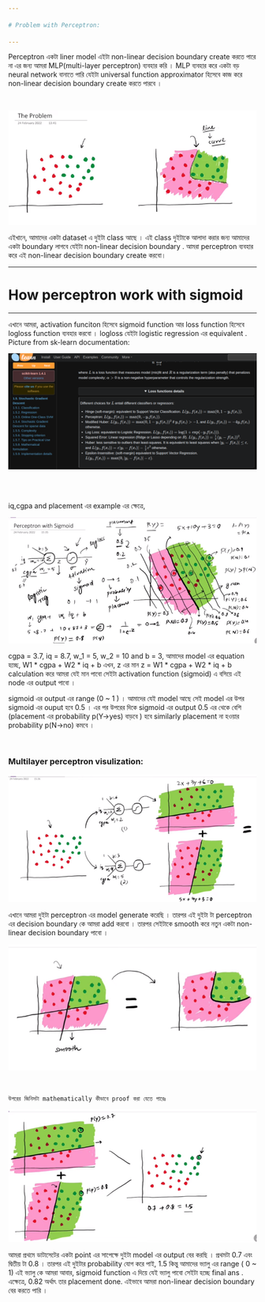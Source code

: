 ```yaml
---

# Problem with Perceptron:

--- 
```


Perceptron একটা liner model এইটা non-linear decision boundary create করতে পারে না এর জন্য আমরা MLP(multi-layer perceptron) ব্যবহার করি । MLP ব্যবহার করে একটা বড় neural network বানাতে পারি যেইটা universal function approximator হিসেবে কাজ করে non-linear decision boundary create করতে পারবে । 

<br>

![Alt text](image-33.png)

এইখানে, আমাদের একটা dataset এ দুইটা class আছে । এই class দুইটাকে আলাদা করার জন্য আমাদের একটা boundary লাগবে যেইটা non-linear decision boundary . আমরা perceptron ব্যবহার করে এই non-linear decision boundary create করবো।  

---

# How perceptron work with sigmoid

---

এখানে আমরা, activation funciton  হিসেবে sigmoid function আর loss function হিসেবে logloss function ব্যবহার করবো । logloss যেইটা logistic regression এর equivalent . Picture from sk-learn documentation:

![Alt text](image-35.png)


<br> <br>

iq,cgpa and placement এর example এর ক্ষেত্রে, <br>

![Alt text](image-34.png)

cgpa = 3.7, iq = 8.7, w_1 = 5, w_2 = 10 and b = 3, আমাদের model এর equation হচ্ছে, W1 * cgpa + W2 * iq + b 
এখন, z এর মান  z = W1 * cgpa + W2 * iq + b  calculation করে আমরা যেই মান পাবো সেইটা activation function (sigmoid) এ বসিয়ে এই node এর output পাবো । 
<br>

sigmoid এর output এর range (0 ~ 1 ) । আমাদের যেই model আছে সেই model এর উপর sigmoid এর ouput হবে 0.5 । এর পর উপরের দিকে sigmoid এর output 0.5 এর থেকে বেশি (placement এর probability p(Y->yes) বাড়বে ) হবে  similarly placement না হওয়ার probability p(N->no) কমবে ।  

<br>


### Multilayer perceptron visulization: 

![Alt text](image-36.png)

এখানে আমরা দুইটা perceptron এর model generate করেছি । তারপর এই দুইটা টা perceptron এর decision boundary কে আমরা add করবো । তারপর সেইটাকে smooth করে নতুন একটা non-linear decision boundary পাবো । 

![Alt text](image-37.png)

<br>

`উপরের জিনিসটা mathematically কীভাবে proof করা যেতে পারেঃ `

![Alt text](image-38.png)

আমরা প্রথমে ডাটাসেটের একটা point এর সাপেক্ষে দুইটা model এর output বের করছি । প্রথমটা 0.7 এবং দ্বিতীয় টা 0.8 । তারপর এই দুইটার probability যোগ করে পাই, 1.5 কিন্তু আমাদের ভ্যালু এর range ( 0 ~ 1) এই ভ্যালু কে আমরা আবার, sigmoid function এ দিয়ে যেই ভ্যালু পাবো সেইটা হচ্ছে final ans . এক্ষেত্রে, 0.82 অর্থাৎ তার placement done. এইভাবে আমরা non-linear decision boundary বের করতে পারি । 

<br>


